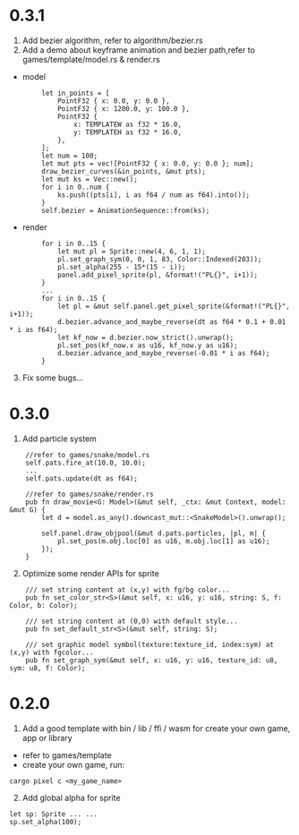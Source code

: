# 0.3.1
1. Add bezier algorithm, refer to algorithm/bezier.rs
2. Add a demo about keyframe animation and bezier path,refer to games/template/model.rs & render.rs
- model
```
        let in_points = [
            PointF32 { x: 0.0, y: 0.0 },
            PointF32 { x: 1200.0, y: 100.0 },
            PointF32 {
                x: TEMPLATEW as f32 * 16.0,
                y: TEMPLATEH as f32 * 16.0,
            },
        ];
        let num = 100;
        let mut pts = vec![PointF32 { x: 0.0, y: 0.0 }; num];
        draw_bezier_curves(&in_points, &mut pts);
        let mut ks = Vec::new();
        for i in 0..num {
            ks.push((pts[i], i as f64 / num as f64).into());
        }
        self.bezier = AnimationSequence::from(ks);
```
- render
```
        for i in 0..15 {
            let mut pl = Sprite::new(4, 6, 1, 1);
            pl.set_graph_sym(0, 0, 1, 83, Color::Indexed(203));
            pl.set_alpha(255 - 15*(15 - i));
            panel.add_pixel_sprite(pl, &format!("PL{}", i+1));
        }
        ...
        for i in 0..15 {
            let pl = &mut self.panel.get_pixel_sprite(&format!("PL{}", i+1));
            d.bezier.advance_and_maybe_reverse(dt as f64 * 0.1 + 0.01 * i as f64);
            let kf_now = d.bezier.now_strict().unwrap();
            pl.set_pos(kf_now.x as u16, kf_now.y as u16);
            d.bezier.advance_and_maybe_reverse(-0.01 * i as f64);
        }
```
3. Fix some bugs...

# 0.3.0
1. Add particle system
```
    //refer to games/snake/model.rs
    self.pats.fire_at(10.0, 10.0);
    ...
    self.pats.update(dt as f64);
    
    //refer to games/snake/render.rs
    pub fn draw_movie<G: Model>(&mut self, _ctx: &mut Context, model: &mut G) {
        let d = model.as_any().downcast_mut::<SnakeModel>().unwrap();

        self.panel.draw_objpool(&mut d.pats.particles, |pl, m| {
            pl.set_pos(m.obj.loc[0] as u16, m.obj.loc[1] as u16);
        });
    }
```
2. Optimize some render APIs for sprite
```
    /// set string content at (x,y) with fg/bg color...
    pub fn set_color_str<S>(&mut self, x: u16, y: u16, string: S, f: Color, b: Color);

    /// set string content at (0,0) with default style...
    pub fn set_default_str<S>(&mut self, string: S);

    /// set graphic model symbol(texture:texture_id, index:sym) at (x,y) with fgcolor...
    pub fn set_graph_sym(&mut self, x: u16, y: u16, texture_id: u8, sym: u8, f: Color);
```

# 0.2.0
1. Add a good template with bin / lib / ffi / wasm for create your own game, app or library
- refer to games/template
- create your own game, run:
```
cargo pixel c <my_game_name> 
```
2. Add global alpha for sprite
```
let sp: Sprite ... ...
sp.set_alpha(100);
```

